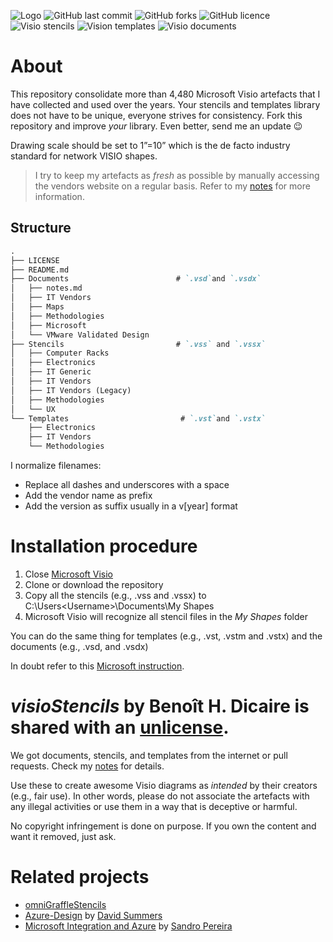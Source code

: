 ![Logo](https://github.com/bhdicaire/visioStencils/raw/main/Documents/header.png "Logo")
![GitHub last commit](https://img.shields.io/github/stars/bhdicaire/visioStencils?style=flat-square&logoColor=186ADE&labelColor=3E5462&color=186ADE)
![GitHub forks](https://img.shields.io/github/forks/bhdicaire/visioStencils?style=flat-square&logoColor=186ADE&labelColor=3E5462&color=186ADE)
![GitHub licence](https://img.shields.io/github/license/bhdicaire/visioStencils?style=flat-square&logoColor=186ADE&labelColor=3E5462&color=186ADE)
![Visio stencils](https://img.shields.io/badge/visio_shapes-3,500-186ADE)
![Vision templates](https://img.shields.io/badge/visio_templates-80-186ADE)
![Visio documents](https://img.shields.io/badge/visio_documents-906-186ADE)

# About
This repository consolidate more than 4,480 Microsoft Visio artefacts that I have collected and used over the years. Your stencils and templates library does not have to be unique, everyone strives for consistency. Fork this repository and improve *your* library. Even better, send me an update :wink:

Drawing scale should be set to 1”=10” which is the de facto industry standard for network VISIO shapes.

> I try to keep my artefacts as _fresh_ as possible by manually accessing the vendors website on a regular basis. Refer to my [notes](Documents/notes.md) for more information. 

## Structure
```markdown
.
├── LICENSE
├── README.md
├── Documents                        # `.vsd`and `.vsdx`
│   ├── notes.md
│   ├── IT Vendors
│   ├── Maps
│   ├── Methodologies
│   ├── Microsoft
│   └── VMware Validated Design
├── Stencils                         # `.vss` and `.vssx`
│   ├── Computer Racks
│   ├── Electronics
│   ├── IT Generic
│   ├── IT Vendors
│   ├── IT Vendors (Legacy)
│   ├── Methodologies
│   └── UX
└── Templates                         # `.vst`and `.vstx`
    ├── Electronics
    ├── IT Vendors
    └── Methodologies

```

I normalize filenames:
 * Replace all dashes and underscores with a space
 * Add the vendor name as prefix
 * Add the version as suffix usually in a v[year] format

# Installation procedure

1. Close [Microsoft Visio](https://www.microsoft.com/en-ca/microsoft-365/visio)
2. Clone or download the repository
3. Copy all the stencils (e.g., .vss and .vssx) to C:\Users\<Username>\Documents\My Shapes
4. Microsoft Visio will recognize all stencil files in the _My Shapes_ folder

You can do the same thing for templates (e.g., .vst, .vstm and .vstx) and the documents (e.g., .vsd, and .vsdx)

In doubt refer to this [Microsoft instruction](https://support.microsoft.com/en-us/office/import-downloaded-stencils-74bbdce1-4872-4d5b-af4c-e93fa23f7008).

# _visioStencils_ by Benoît H. Dicaire is shared with an [unlicense](https://github.com/bhdicaire/visioStencils/raw/main/LICENSE).
We got documents, stencils, and templates from the internet or pull requests. Check my [notes](Documents/notes.md) for details.

Use these to create awesome Visio diagrams as _intended_ by their creators (e.g., fair use). In other words, please do not associate the artefacts with any illegal activities or use them in a way that is deceptive or harmful.

No copyright infringement is done on purpose. If you own the content and want it removed, just ask.

# Related projects
* [omniGraffleStencils](https://github.com/bhdicaire/omniGraffleStencils)
* [Azure-Design](https://github.com/David-Summers/Azure-Design) by [David Summers](https://twitter.com/xeeva_d3)
* [Microsoft Integration and Azure](https://github.com/sandroasp/Microsoft-Integration-and-Azure-Stencils-Pack-for-Visio) by [Sandro Pereira](https://blog.sandro-pereira.com/)
